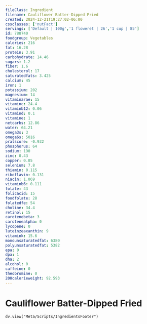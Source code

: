 ```yaml
---
fileClass: Ingredient
filename: Cauliflower Batter-Dipped Fried
created: 2024-12-21T19:27:02-06:00
cssclasses: ['nutFact']
servings: ['Default | 100g','1 floweret | 26','1 cup | 85']
id: 788740
foodgroup: Vegetables
calories: 216
fat: 16.28
protein: 3.91
carbohydrate: 14.46
sugars: 1.2
fiber: 1.6
cholesterol: 17
saturatedfats: 3.425
calcium: 45
iron: 1
potassium: 202
magnesium: 14
vitaminarae: 15
vitaminc: 24.4
vitaminb12: 0.06
vitamind: 0.1
vitamine: 1
netcarbs: 12.86
water: 64.21
omega3s: 3
omega6s: 5016
pralscore: -0.932
phosphorus: 64
sodium: 190
zinc: 0.43
copper: 0.05
selenium: 7.8
thiamin: 0.115
riboflavin: 0.131
niacin: 1.069
vitaminb6: 0.111
folate: 43
folicacid: 15
foodfolate: 28
folatedfe: 54
choline: 34.4
retinol: 15
carotenebeta: 3
carotenealpha: 0
lycopene: 0
luteinzeaxanthin: 9
vitamink: 15.6
monounsaturatedfat: 6380
polyunsaturatedfat: 5382
epa: 0
dpa: 1
dha: 2
alcohol: 0
caffeine: 0
theobromine: 0
200calorieweight: 92.593
---
```


# Cauliflower Batter-Dipped Fried

```dataviewjs
dv.view("Meta/Scripts/IngredientsFooter")
```